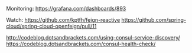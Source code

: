 

Monitoring:
https://grafana.com/dashboards/893

Watch:
https://github.com/kptfh/feign-reactive 
https://github.com/spring-cloud/spring-cloud-openfeign/pull/11

http://codeblog.dotsandbrackets.com/using-consul-service-discovery/
https://codeblog.dotsandbrackets.com/consul-health-check/
